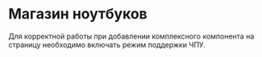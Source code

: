 # Магазин ноутбуков

Для корректной работы при добавлении комплексного компонента на страницу необходимо включать режим поддержки ЧПУ.